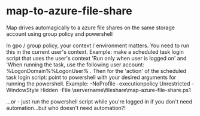 # map-to-azure-file-share
Map drives automagically to a azure file shares on the same storage account using group policy and powershell

In gpo / group policy, your context / environment matters. You need to run this in the current user's context. Example: make a scheduled task login script that uses the user's context 'Run only when user is logged on' and 'When running the task, use the following user account: %LogonDomain%\%LogonUser% . Then for the 'action' of the scheduled task login script: point to powershell with your desired arguments for running the powershell. Example: -NoProfile -executionpolicy Unrestricted -WindowStyle Hidden -File \\servername\fileshare\map-azure-file-share.ps1

...or - just run the powershell script while you're logged in if you don't need automation...but who doesn't need automation?!
